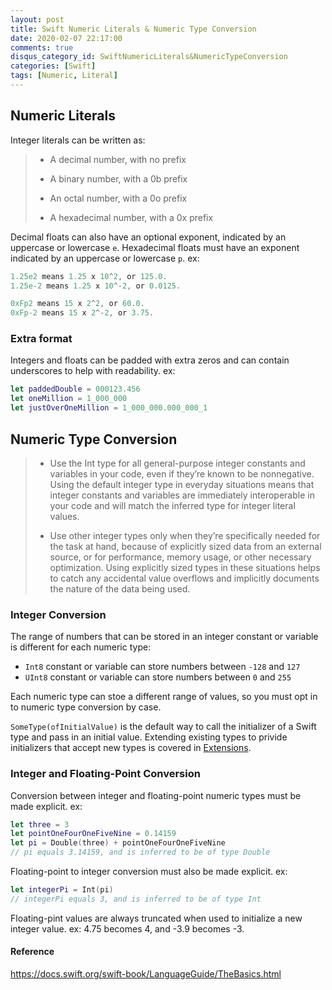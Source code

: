 ```yaml
---
layout: post
title: Swift Numeric Literals & Numeric Type Conversion
date: 2020-02-07 22:17:00
comments: true
disqus_category_id: SwiftNumericLiterals&NumericTypeConversion
categories: [Swift]
tags: [Numeric, Literal]
---
```


## Numeric Literals

Integer literals can be written as:

> - A decimal number, with no prefix
>
> - A binary number, with a 0b prefix
>
> - An octal number, with a 0o prefix
>
> - A hexadecimal number, with a 0x prefix

Decimal floats can also have an optional exponent, indicated by an uppercase or lowercase `e`. Hexadecimal floats must have an exponent indicated by an uppercase or lowercase `p`. ex:

```swift
1.25e2 means 1.25 x 10^2, or 125.0.
1.25e-2 means 1.25 x 10^-2, or 0.0125.

0xFp2 means 15 x 2^2, or 60.0.
0xFp-2 means 15 x 2^-2, or 3.75.
```

### Extra format

Integers and floats can be padded with extra zeros and can contain underscores to help with readability. ex:

```swift
let paddedDouble = 000123.456
let oneMillion = 1_000_000
let justOverOneMillion = 1_000_000.000_000_1
```

## Numeric Type Conversion

> - Use the Int type for all general-purpose integer constants and variables in your code, even if they’re known to be nonnegative. Using the default integer type in everyday situations means that integer constants and variables are immediately interoperable in your code and will match the inferred type for integer literal values.
>
> - Use other integer types only when they’re specifically needed for the task at hand, because of explicitly sized data from an external source, or for performance, memory usage, or other necessary optimization. Using explicitly sized types in these situations helps to catch any accidental value overflows and implicitly documents the nature of the data being used.

### Integer Conversion

The range of numbers that can be stored in an integer constant or variable is different for each numeric type:

- `Int8` constant or variable can store numbers between `-128` and `127`
- `UInt8` constant or variable can store numbers between `0` and `255`

Each numeric type can stoe a different range of values, so you must opt in to numeric type conversion by case.

`SomeType(ofInitialValue)` is the default way to call the initializer of a Swift type and pass in an initial value. Extending existing types to privide initializers that accept new types is covered in [Extensions](https://docs.swift.org/swift-book/LanguageGuide/Extensions.html).

### Integer and Floating-Point Conversion

Conversion between integer and floating-point numeric types must be made explicit. ex:

```swift
let three = 3
let pointOneFourOneFiveNine = 0.14159
let pi = Double(three) + pointOneFourOneFiveNine
// pi equals 3.14159, and is inferred to be of type Double
```

Floating-point to integer conversion must also be made explicit. ex:

```swift
let integerPi = Int(pi)
// integerPi equals 3, and is inferred to be of type Int
```

Floating-pint values are always truncated when used to initialize a new integer value. ex: 4.75 becomes 4, and -3.9 becomes -3.

#### Reference

<https://docs.swift.org/swift-book/LanguageGuide/TheBasics.html>